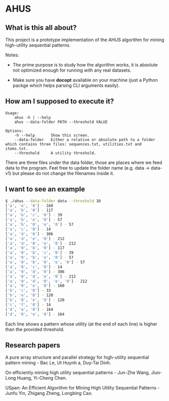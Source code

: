 # AHUS

## What is this all about?

This project is a prototype implementation of the AHUS algorithm for mining high-utility sequential patterns.

Notes:

* The prime purpose is to study how the algorithm works, it is absolute not optimized enough for running with any real datasets.

* Make sure you have __docopt__ available on your machine (just a Python packge which helps parsing CLI arguments easily).

## How am I supposed to execute it?

```text
Usage:
    ahus -h | --help
    ahus --data-folder PATH --threshold VALUE

Options:
    -h --help       Show this screen.
    --data-folder   Either a relative or absolute path to a folder which contains three files: sequences.txt, utilities.txt and items.txt.
    --threshold     A utility threshold.
```

There are three files under the data folder, those are places where we feed data to the program. Feel free to update the folder name (e.g. data -> data-v1) but please do not change the filenames inside it.

## I want to see an example

```bash
$ ./ahus --data-folder data --threshold 10
['a', 'e', '0'] - 160
['a', 'b', '0'] - 117
['a', 'b', 'c', '0'] - 39
['a', 'b', 'e', '0'] - 57
['a', 'b', '0', 'e', '0'] - 57
['a', 'c', '0'] - 14
['a', 'd', '0'] - 306
['a', 'd', 'e', '0'] - 212
['a', 'd', '0', 'e', '0'] - 212
['a', '0', 'b', '0'] - 117
['a', '0', 'b', 'c', '0'] - 39
['a', '0', 'b', 'e', '0'] - 57
['a', '0', 'b', '0', 'e', '0'] - 57
['a', '0', 'c', '0'] - 14
['a', '0', 'd', '0'] - 306
['a', '0', 'd', 'e', '0'] - 212
['a', '0', 'd', '0', 'e', '0'] - 212
['a', '0', 'e', '0'] - 160
['b', 'c', '0'] - 33
['b', 'e', '0'] - 120
['b', '0', 'e', '0'] - 120
['c', 'f', '0'] - 14
['d', 'e', '0'] - 164
['d', '0', 'e', '0'] - 164
```
Each line shows a pattern whose utility (at the end of each line) is higher than the provided threshold.

## Research papers

A pure array structure and parallel strategy for high-utility sequential pattern mining - Bac Le, Ut Huynh a, Duy-Tai Dinh.

On efficiently mining high utility sequential patterns - Jun-Zhe Wang, Jiun-Long Huang, Yi-Cheng Chen.

USpan: An Efficient Algorithm for Mining High Utility Sequential Patterns - Junfu Yin, Zhigang Zheng, Longbing Cao.
